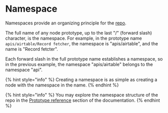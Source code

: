 # Namespace

Namespaces provide an organizing principle for the [repo](repo.md).

The full name of any node prototype, up to the last "/" (forward slash) character, is the namespace. For example, in the prototype name `apis/airtable/Record fetcher`, the namespace is "apis/airtable", and the name is "Record fetcter".

Each forward slash in the full prototype name establishes a namespace, so in the previous example, the namespace "apis/airtable" belongs to the namespace "api".

{% hint style="info" %}
Creating a namespace is as simple as creating a node with the namespace in the name.
{% endhint %}

{% hint style="info" %}
You may explore the namespace structure of the repo in the [Prototype reference](https://app.gitbook.com/o/jqy4x7TrVn5hgjCsanfM/s/OmQPjVtTIrv8THOJrdC8/ "mention") section of the documentation.
{% endhint %}
